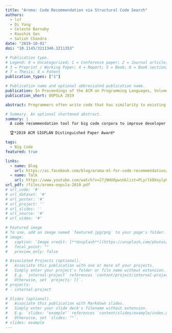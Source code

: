 ```yaml
---
title: "Aroma: Code Recommendation via Structural Code Search"
authors:
  - lsf
  - Di Yang
  - Celeste Barnaby
  - Koushik Sen
  - Satish Chandra
date: "2019-10-01"
doi: "10.1145/3211346.3211353"

# Publication type.
# Legend: 0 = Uncategorized; 1 = Conference paper; 2 = Journal article;
# 3 = Preprint / Working Paper; 4 = Report; 5 = Book; 6 = Book section;
# 7 = Thesis; 8 = Patent
publication_types: ["1"]

# Publication name and optional abbreviated publication name.
publication: In Proceedings of the ACM on Programming Languages, Volume 3, Issue OOPSLA
publication_short: OOPSLA 2019

abstract: Programmers often write code that has similarity to existing code written somewhere. A tool that could help programmers to search such similar code would be immensely useful. Such a tool could help programmers to extend partially written code snippets to completely implement necessary functionality, help to discover extensions to the partial code which are commonly included by other programmers, help to cross-check against similar code written by other programmers, or help to add extra code which would fix common mistakes and errors. We propose Aroma, a tool and technique for code recommendation via structural code search. Aroma indexes a huge code corpus including thousands of open-source projects, takes a partial code snippet as input, searches the corpus for method bodies containing the partial code snippet, and clusters and intersects the results of the search to recommend a small set of succinct code snippets which both contain the query snippet and appear as part of several methods in the corpus. We evaluated Aroma on 2000 randomly selected queries created from the corpus, as well as 64 queries derived from code snippets obtained from Stack Overflow, a popular website for discussing code. We implemented Aroma for 4 different languages, and developed an IDE plugin for Aroma. Furthermore, we conducted a study where we asked 12 programmers to complete programming tasks using Aroma, and collected their feedback. Our results indicate that Aroma is capable of retrieving and recommending relevant code snippets efficiently.

# Summary. An optional shortened abstract.
summary: |
  A code recommendation tool for big code corpora to improve developer productivity.

  🏆*2019 ACM SIGPLAN Distinguished Paper Award*

tags:
  - Big Code
featured: true

links:
  - name: Blog
    url: https://ai.facebook.com/blog/aroma-ml-for-code-recommendation/
  - name: Talk
    url: https://www.youtube.com/watch?v=27jNHU8pwsU&list=PLyrlk8Xaylp6enzqOraP0sSd5HzVq3DZ5&index=46
url_pdf: /files/aroma-oopsla-2019.pdf
# url_code: '#'
# url_dataset: '#'
# url_poster: '#'
# url_project: ''
# url_slides: ''
# url_source: '#'
# url_video: '#'

# Featured image
# To use, add an image named `featured.jpg/png` to your page's folder.
# image:
#   caption: 'Image credit: [**Unsplash**](https://unsplash.com/photos/pLCdAaMFLTE)'
#   focal_point: ""
#   preview_only: false

# Associated Projects (optional).
#   Associate this publication with one or more of your projects.
#   Simply enter your project's folder or file name without extension.
#   E.g. `internal-project` references `content/project/internal-project/index.md`.
#   Otherwise, set `projects: []`.
# projects:
# - internal-project

# Slides (optional).
#   Associate this publication with Markdown slides.
#   Simply enter your slide deck's filename without extension.
#   E.g. `slides: "example"` references `content/slides/example/index.md`.
#   Otherwise, set `slides: ""`.
# slides: example
---
```

